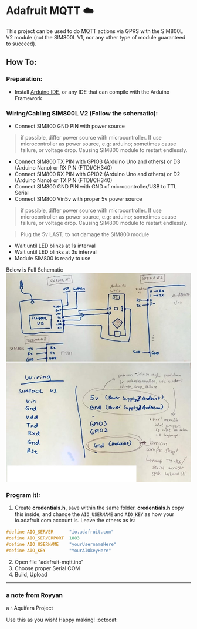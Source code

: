 # Adafruit MQTT :cloud:

This project can be used to do MQTT actions via GPRS with the SIM800L V2 module (not the SIM800L V1, nor any other type of module guaranteed to succeed).

## How To:
### Preparation:

- Install [Arduino IDE](https://www.arduino.cc/en/main/software), or any IDE that can compile with the Arduino Framework

### Wiring/Cabling SIM800L V2 (Follow the schematic):
- Connect SIM800 GND PIN with power source 
> if possible, differ power source with microcontroller. If use microcontroller as power source, e.g: arduino; sometimes cause failure, or voltage drop. Causing SIM800 module to restart endlessly.
- Connect SIM800 TX PIN with GPIO3 (Arduino Uno and others) or D3 (Arduino Nano) or RX PIN (FTDI/CH340)
- Connect SIM800 RX PIN with GPIO2 (Arduino Uno and others) or D2 (Arduino Nano) or TX PIN (FTDI/CH340)
- Connect SIM800 GND PIN with GND of microcontroller/USB to TTL Serial
- Connect SIM800 Vin5v with proper 5v power source 
> if possible, differ power source with microcontroller. If use microcontroller as power source, e.g: arduino; sometimes cause failure, or voltage drop. Causing SIM800 module to restart endlessly.

> Plug the 5v LAST, to not damage the SIM800 module

- Wait until LED blinks at 1s interval
- Wait until LED blinks at 3s interval
- Module SIM800 is ready to use

Below is Full Schematic
![](docs/schematics.jpeg)
![](docs/schematics_notes_indo.jpeg)

### Program it!:

1. Create **credentials.h**, save within the same folder. **credentials.h** copy this inside, and change the `AIO_USERNAME` and `AIO_KEY` as how your io.adafruit.com account is. Leave the others as is:
```cpp
#define AIO_SERVER      "io.adafruit.com"
#define AIO_SERVERPORT  1883
#define AIO_USERNAME    "yourUsernameHere"
#define AIO_KEY         "YourAIOkeyHere"
```
2. Open file "adafruit-mqtt.ino"
4. Choose proper Serial COM
4. Build, Upload

---

### a note from Royyan

a :droplet: Aquifera Project

Use this as you wish! Happy making! :octocat: